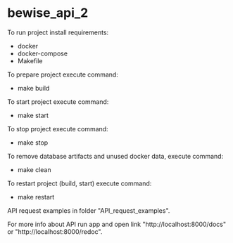 # bewise_api_2
To run project install requirements:     
- docker     
- docker-compose
- Makefile

To prepare project execute command:
- make build

To start project execute command:
- make start

To stop project execute command:
- make stop

To remove database artifacts and unused docker data, execute command:
- make clean

To restart project (build, start) execute command:
- make restart
    
API request examples in folder "API_request_examples".

For more info about API run app and open link "http://localhost:8000/docs" or "http://localhost:8000/redoc".


